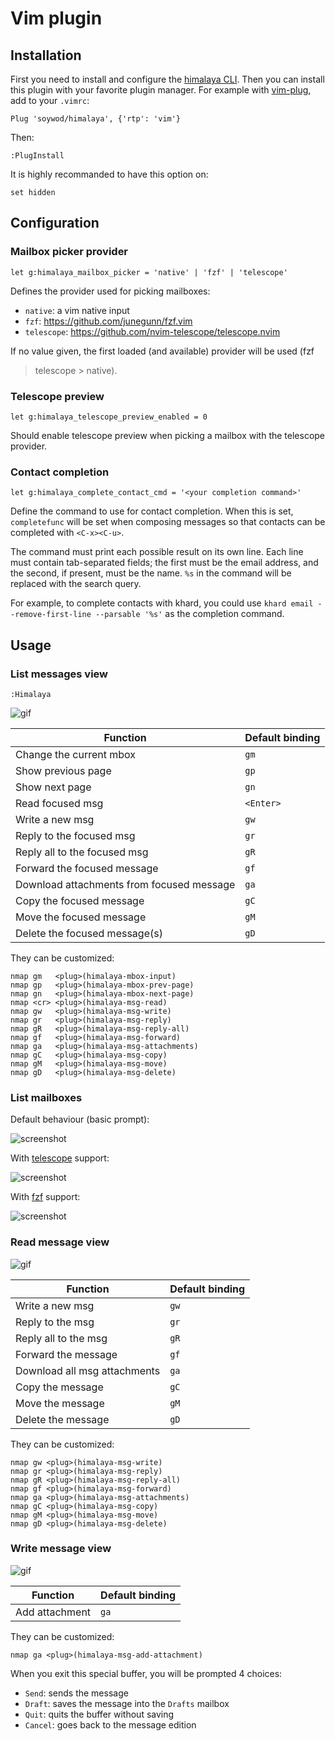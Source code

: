 # Vim plugin

## Installation

First you need to install and configure the [himalaya
CLI](https://github.com/soywod/himalaya#installation). Then you can install
this plugin with your favorite plugin manager. For example with
[vim-plug](https://github.com/junegunn/vim-plug), add to your `.vimrc`:

```viml
Plug 'soywod/himalaya', {'rtp': 'vim'}
```

Then:

```viml
:PlugInstall
```

It is highly recommanded to have this option on:

```viml
set hidden
```

## Configuration

### Mailbox picker provider

```vim
let g:himalaya_mailbox_picker = 'native' | 'fzf' | 'telescope'
```

Defines the provider used for picking mailboxes:

- `native`: a vim native input
- `fzf`: https://github.com/junegunn/fzf.vim
- `telescope`: https://github.com/nvim-telescope/telescope.nvim

If no value given, the first loaded (and available) provider will be used (fzf
> telescope > native).

### Telescope preview

```vim
let g:himalaya_telescope_preview_enabled = 0
```

Should enable telescope preview when picking a mailbox with the telescope
provider.

### Contact completion

```vim
let g:himalaya_complete_contact_cmd = '<your completion command>'
```

Define the command to use for contact completion. When this is set,
`completefunc` will be set when composing messages so that contacts can be
completed with `<C-x><C-u>`.

The command must print each possible result on its own line. Each line must
contain tab-separated fields; the first must be the email address, and the
second, if present, must be the name. `%s` in the command will be replaced
with the search query.

For example, to complete contacts with khard, you could use
`khard email --remove-first-line --parsable '%s'` as the completion command.

## Usage

### List messages view

```vim
:Himalaya
```

![gif](https://user-images.githubusercontent.com/10437171/110707014-f9ef1580-81f8-11eb-93ad-233010733ca3.gif)

| Function | Default binding |
| --- | --- |
| Change the current mbox | `gm` |
| Show previous page | `gp` |
| Show next page | `gn` |
| Read focused msg | `<Enter>` |
| Write a new msg | `gw` |
| Reply to the focused msg | `gr` |
| Reply all to the focused msg | `gR` |
| Forward the focused message | `gf` |
| Download attachments from focused message | `ga` |
| Copy the focused message | `gC` |
| Move the focused message | `gM` |
| Delete the focused message(s) | `gD` |

They can be customized:

```vim
nmap gm   <plug>(himalaya-mbox-input)
nmap gp   <plug>(himalaya-mbox-prev-page)
nmap gn   <plug>(himalaya-mbox-next-page)
nmap <cr> <plug>(himalaya-msg-read)
nmap gw   <plug>(himalaya-msg-write)
nmap gr   <plug>(himalaya-msg-reply)
nmap gR   <plug>(himalaya-msg-reply-all)
nmap gf   <plug>(himalaya-msg-forward)
nmap ga   <plug>(himalaya-msg-attachments)
nmap gC   <plug>(himalaya-msg-copy)
nmap gM   <plug>(himalaya-msg-move)
nmap gD   <plug>(himalaya-msg-delete)
```

### List mailboxes

Default behaviour (basic prompt):

![screenshot](https://user-images.githubusercontent.com/10437171/113631817-51eb3180-966a-11eb-8b13-cd1f1f2539ab.jpeg)

With [telescope](https://github.com/nvim-telescope/telescope.nvim) support:

![screenshot](https://user-images.githubusercontent.com/10437171/113631294-86122280-9669-11eb-8074-1c43c36b65a9.jpeg)

With [fzf](https://github.com/junegunn/fzf) support:

![screenshot](https://user-images.githubusercontent.com/10437171/113631382-acd05900-9669-11eb-817d-c28fd5d9574c.jpeg)

### Read message view

![gif](https://user-images.githubusercontent.com/10437171/110708073-7b937300-81fa-11eb-9f4c-5472cea22e21.gif)

| Function | Default binding |
| --- | --- |
| Write a new msg | `gw` |
| Reply to the msg | `gr` |
| Reply all to the msg | `gR` |
| Forward the message | `gf` |
| Download all msg attachments | `ga` |
| Copy the message | `gC` |
| Move the message | `gM` |
| Delete the message | `gD` |

They can be customized:

```vim
nmap gw <plug>(himalaya-msg-write)
nmap gr <plug>(himalaya-msg-reply)
nmap gR <plug>(himalaya-msg-reply-all)
nmap gf <plug>(himalaya-msg-forward)
nmap ga <plug>(himalaya-msg-attachments)
nmap gC <plug>(himalaya-msg-copy)
nmap gM <plug>(himalaya-msg-move)
nmap gD <plug>(himalaya-msg-delete)
```

### Write message view

![gif](https://user-images.githubusercontent.com/10437171/110708795-84387900-81fb-11eb-8f8a-f7e7862e816d.gif)

| Function | Default binding |
| --- | --- |
| Add attachment | `ga` |

They can be customized:

```vim
nmap ga <plug>(himalaya-msg-add-attachment)
```

When you exit this special buffer, you will be prompted 4 choices:

- `Send`: sends the message
- `Draft`: saves the message into the `Drafts` mailbox
- `Quit`: quits the buffer without saving
- `Cancel`: goes back to the message edition
